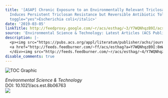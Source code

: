 ```yaml
---
title: '[ASAP] Chronic Exposure to an Environmentally Relevant Triclosan Concentration
  Induces Persistent Triclosan Resistance but Reversible Antibiotic Tolerance in <italic
  toggle="yes">Escherichia coli</italic>'
date: '2019-03-05'
linkTitle: http://feedproxy.google.com/~r/acs/esthag/~3/Y7WQNhqzB9I/acs.est.8b06763
source: 'Environmental Science & Technology: Latest Articles (ACS Publications)'
description: |-
  <p><img src="https://pubs.acs.org/appl/literatum/publisher/achs/journals/content/esthag/0/esthag.ahead-of-print/acs.est.8b06763/20190304/images/medium/es-2018-06763q_0008.gif" alt="TOC Graphic"/></p><div><cite>Environmental Science & Technology</cite></div><div>DOI: 10.1021/acs.est.8b06763</div><div class="feedflare">
  <a href="http://feeds.feedburner.com/~ff/acs/esthag?a=Y7WQNhqzB9I:8mWGffHeUh8:yIl2AUoC8zA"><img src="http://feeds.feedburner.com/~ff/acs/esthag?d=yIl2AUoC8zA" border="0"></img></a>
  </div><img src="http://feeds.feedburner.com/~r/acs/esthag/~4/Y7WQNhqzB9I" height="1" width="1" ...
disable_comments: true
---
```

<p><img src="https://pubs.acs.org/appl/literatum/publisher/achs/journals/content/esthag/0/esthag.ahead-of-print/acs.est.8b06763/20190304/images/medium/es-2018-06763q_0008.gif" alt="TOC Graphic"/></p><div><cite>Environmental Science & Technology</cite></div><div>DOI: 10.1021/acs.est.8b06763</div><div class="feedflare">
<a href="http://feeds.feedburner.com/~ff/acs/esthag?a=Y7WQNhqzB9I:8mWGffHeUh8:yIl2AUoC8zA"><img src="http://feeds.feedburner.com/~ff/acs/esthag?d=yIl2AUoC8zA" border="0"></img></a>
</div><img src="http://feeds.feedburner.com/~r/acs/esthag/~4/Y7WQNhqzB9I" height="1" width="1" ...